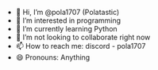 - 👋 Hi, I’m @pola1707 (Polatastic)
- 👀 I’m interested in programming
- 🌱 I’m currently learning Python
- 💞️ I’m not looking to collaborate right now
- 📫 How to reach me: discord - pola1707
- 😄 Pronouns: Anything


<!---
pola1707/pola1707 is a ✨ special ✨ repository because its `README.md` (this file) appears on your GitHub profile.
You can click the Preview link to take a look at your changes.
--->
